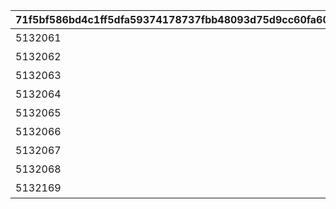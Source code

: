 |71f5bf586bd4c1ff5dfa59374178737fbb48093d75d9cc60fa609535ff2f01c3|1488b6a734fe1619ef378931a0ed71377edfe277e055a32372b9f5e07881fbf1|fe68a8a6958268f2d0cb9184ecbc62bce23e4620d0de503da5b450ca09189586|7b42625a94fb4818566091cbb09f3d994c4438855230190ae91cc7d72b954954|133df43bb47557eadb953a579dc7ac1b042eeab3285843ea38595e6532f35fdf|b49a67cec399cafee39ba9014f82ed59e4c5ae48097aad1810fdf79811ae17d5|bf687d90f3a240ac3567217607edb262d03e6517321dcc21aaa314339c09c196|ed06d3724b3200aa3081fae733599c3bab0fd1f53db8617cca4a9dc56e992e50|13d9a7728d11481be4ed7172b6fad28bc425b72bf5ce81ea72a5d467581e17d7|897f9d06fd94c22342961020cbf40b5469ea142dfea9450132f8795872994fee|d85165400fe74b1f263d5012a6027ccba4f751fd403a6291621e695545c15044|968ce108d13de1971327b4f1ba4b8e72c96047618eba8923adae648a5710e77e|67abbeeafce83d58f62a02b221baa974d80524a4344af0e6723dfbb1cf02a93b|
| --- | --- | --- | --- | --- | --- | --- | --- | --- | --- | --- | --- | --- |
|5132061|10132|12月1日的章节|充满焦虑与不安的准备期|10132110|2023/11/30 12:00:00|0|1|-389|220|8|91002|35|
|5132062|10132|12月10日的章节|芝士牵起的缘分|0|2023/11/30 12:00:00|5132061|10|174|8|8|91002|35|
|5132063|10132|12月15日的章节|铭刻在心的别名|0|2023/12/01 5:00:00|5132062|15|171|-97|8|91002|35|
|5132064|10132|12月20日的章节|精明制作人如是说|0|2023/12/01 5:00:00|5132063|20|-355|-98|8|91002|35|
|5132065|10132|12月21日的章节|华美的衣服|0|2023/12/02 5:00:00|5132064|21|-364|114|8|91002|35|
|5132066|10132|12月22日的章节|圣诞节的玫瑰香气|0|2023/12/02 5:00:00|5132065|22|-222|7|8|91002|35|
|5132067|10132|12月23日的章节|融雪的预感|0|2023/12/02 5:00:00|5132066|23|45|113|8|91002|35|
|5132068|10132|12月24日的章节|心驰神往的圣夜|0|2023/12/03 5:00:00|5132067|24|-38|117|8|91002|35|
|5132169|10132|12月25日的章节|宴会前夕|0|2023/12/03 5:00:00|5132068|25|0|0|16|9000230|1|